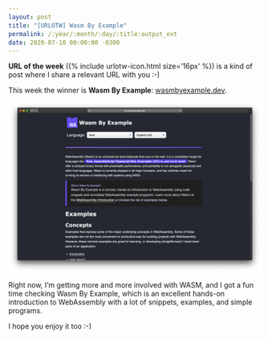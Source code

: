 ```yaml
---
layout: post
title: "[URLOTW] Wasm By Example"
permalink: /:year/:month/:day/:title:output_ext
date: 2020-07-10 00:00:00 -0300
---
```


<p>
  <b>URL of the week</b> ({% include urlotw-icon.html size='16px' %}) is a kind of post where I share a relevant URL with you :-)
</p>

This week the winner is **Wasm By Example**:
[wasmbyexample.dev](https://wasmbyexample.dev).

[![Wasm By Example website](/assets/wasm-by-example.png "Wasm By Example website")](/assets/wasm-by-example.png)

Right now, I’m getting more and more involved with WASM, and I got a fun time checking Wasm By Example, which is an excellent hands-on introduction to WebAssembly with a lot of snippets, examples, and simple programs.

I hope you enjoy it too :-)
